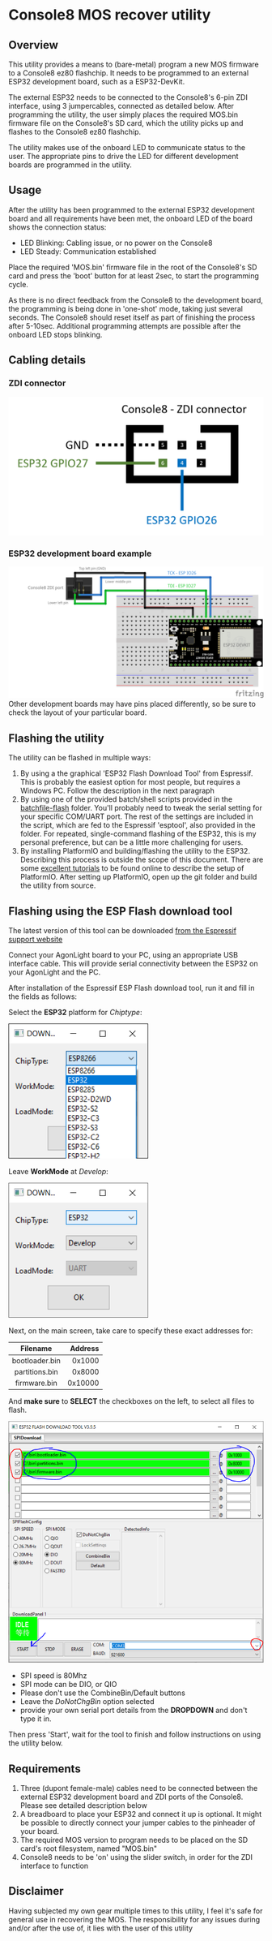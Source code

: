 # Console8 MOS recover utility
## Overview
This utility provides a means to (bare-metal) program a new MOS firmware to a Console8 ez80 flashchip. It needs to be programmed to an external ESP32 development board, such as a ESP32-DevKit.

The external ESP32 needs to be connected to the Console8's 6-pin ZDI interface, using 3 jumpercables, connected as detailed below. After programming the utility, the user simply places the required MOS.bin firmware file on the Console8's SD
card, which the utility picks up and flashes to the Console8 ez80 flashchip.

The utility makes use of the onboard LED to communicate status to the user. The appropriate pins to drive the LED for different development boards are programmed in the utility.

## Usage
After the utility has been programmed to the external ESP32 development board and all requirements have been met, the onboard LED of the board shows the connection status:
- LED Blinking: Cabling issue, or no power on the Console8
- LED Steady: Communication established

Place the required 'MOS.bin' firmware file in the root of the Console8's SD card and press the 'boot' button for at least 2sec, to start the programming cycle.

As there is no direct feedback from the Console8 to the development board, the programming is being done in 'one-shot' mode, taking just several seconds. The Console8 should reset itself as part of finishing the process after 5-10sec. Additional programming attempts are possible after the onboard LED stops blinking.

## Cabling details
### ZDI connector
![zdi connector](/media/zdi.png)

### ESP32 development board example
![ESP32](/media/console8_zdi.png)
Other development boards may have pins placed differently, so be sure to check the layout of your particular board.

## Flashing the utility
The utility can be flashed in multiple ways:
1. By using a the graphical 'ESP32 Flash Download Tool' from Espressif. This is probably the easiest option for most people, but requires a Windows PC. Follow the description in the next paragraph
2. By using one of the provided batch/shell scripts provided in the [batchfile-flash](https://github.com/envenomator/console8-recover/tree/master/batchfile-flash) folder. You'll probably need to tweak the serial setting for your specific COM/UART port. The rest of the settings are included in the script, which are fed to the Espressif 'esptool', also provided in the folder. For repeated, single-command flashing of the ESP32, this is my personal preference, but can be a little more challenging for users.
3. By installing PlatformIO and building/flashing the utility to the ESP32. Describing this process is outside the scope of this document. There are some [excellent tutorials](https://randomnerdtutorials.com/vs-code-platformio-ide-esp32-esp8266-arduino/) to be found online to describe the setup of PlatformIO. After setting up PlatformIO, open up the git folder and build the utility from source.

## Flashing using the ESP Flash download tool
The latest version of this tool can be downloaded [from the Espressif support website](https://www.espressif.com/en/support/download/other-tools?keys=&field_type_tid%5B%5D=13)

Connect your AgonLight board to your PC, using an appropriate USB interface cable. This will provide serial connectivity between the ESP32 on your AgonLight and the PC.

After installation of the Espressif ESP Flash download tool, run it and fill in the fields as follows:

Select the **ESP32** platform for *Chiptype*:

![espressif settings1](/media/flash-settings1.png)

Leave **WorkMode** at *Develop*:

![espressif settings2](/media/flash-settings2.png)

Next, on the main screen, take care to specify these exact addresses for:

|    Filename    | Address |
|:--------------:|--------:|
| bootloader.bin |  0x1000 |
| partitions.bin |  0x8000 |
|  firmware.bin  | 0x10000 |

And **make sure** to **SELECT** the checkboxes on the left, to select all files to flash.

![espressif settings2](/media/flash-tool.png)

- SPI speed is 80Mhz
- SPI mode can be DIO, or QIO
- Please don't use the CombineBin/Default buttons
- Leave the *DoNotChgBin* option selected
- provide your own serial port details from the **DROPDOWN** and don't type it in.
 
Then press 'Start', wait for the tool to finish and follow instructions on using the utility below.

## Requirements
1. Three (dupont female-male) cables need to be connected between the external ESP32 development board and ZDI ports of the Console8. Please see detailed description below
2. A breadboard to place your ESP32 and connect it up is optional. It might be possible to directly connect your jumper cables to the pinheader of your board.
3. The required MOS version to program needs to be placed on the SD card's root filesystem, named "MOS.bin"
4. Console8 needs to be 'on' using the slider switch, in order for the ZDI interface to function

## Disclaimer
Having subjected my own gear multiple times to this utility, I feel it's safe for general use in recovering the MOS. The responsibility for any issues during and/or after the use of, it lies with the user of this utility
